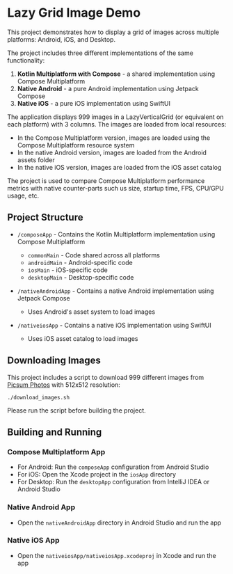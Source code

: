 # Lazy Grid Image Demo

This project demonstrates how to display a grid of images across multiple platforms: Android, iOS, and Desktop. 

The project includes three different implementations of the same functionality:

1. **Kotlin Multiplatform with Compose** - a shared implementation using Compose Multiplatform
2. **Native Android** - a pure Android implementation using Jetpack Compose
3. **Native iOS** - a pure iOS implementation using SwiftUI

The application displays 999 images in a LazyVerticalGrid (or equivalent on each platform) with 3 columns. 
The images are loaded from local resources:

- In the Compose Multiplatform version, images are loaded using the Compose Multiplatform resource system
- In the native Android version, images are loaded from the Android assets folder
- In the native iOS version, images are loaded from the iOS asset catalog

The project is used to compare Compose Multiplatform performance metrics with native counter-parts such us 
size, startup time, FPS, CPU/GPU usage, etc.

## Project Structure

* `/composeApp` - Contains the Kotlin Multiplatform implementation using Compose Multiplatform
  - `commonMain` - Code shared across all platforms
  - `androidMain` - Android-specific code
  - `iosMain` - iOS-specific code
  - `desktopMain` - Desktop-specific code

* `/nativeAndroidApp` - Contains a native Android implementation using Jetpack Compose
  - Uses Android's asset system to load images

* `/nativeiosApp` - Contains a native iOS implementation using SwiftUI
  - Uses iOS asset catalog to load images

## Downloading Images

This project includes a script to download 999 different images 
from [Picsum Photos](https://picsum.photos/) with 512x512 resolution:

`./download_images.sh`

Please run the script before building the project.

## Building and Running

### Compose Multiplatform App
- For Android: Run the `composeApp` configuration from Android Studio
- For iOS: Open the Xcode project in the `iosApp` directory
- For Desktop: Run the `desktopApp` configuration from IntelliJ IDEA or Android Studio

### Native Android App
- Open the `nativeAndroidApp` directory in Android Studio and run the app

### Native iOS App
- Open the `nativeiosApp/nativeiosApp.xcodeproj` in Xcode and run the app
